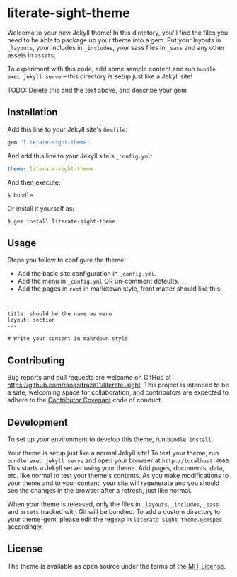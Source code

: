 # literate-sight-theme

Welcome to your new Jekyll theme! In this directory, you'll find the files you need to be able to package up your theme into a gem. Put your layouts in `_layouts`, your includes in `_includes`, your sass files in `_sass` and any other assets in `assets`.

To experiment with this code, add some sample content and run `bundle exec jekyll serve` – this directory is setup just like a Jekyll site!

TODO: Delete this and the text above, and describe your gem


## Installation

Add this line to your Jekyll site's `Gemfile`:

```ruby
gem "literate-sight-theme"
```

And add this line to your Jekyll site's `_config.yml`:

```yaml
theme: literate-sight-theme
```

And then execute:

    $ bundle

Or install it yourself as:

    $ gem install literate-sight-theme

## Usage

Steps you follow to configure the theme:

-   Add the basic site configuration in `_config.yml`.
-   Add the menu in `_config.yml` OR un-comment defaults.
-   Add the pages in `root` in markdown style, front matter should like this:
```

---
title: should be the name as menu
layout: section
---

# Write your content in makrdown style

```

## Contributing

Bug reports and pull requests are welcome on GitHub at https://github.com/raoasifraza11/literate-sight. This project is intended to be a safe, welcoming space for collaboration, and contributors are expected to adhere to the [Contributor Covenant](http://contributor-covenant.org) code of conduct.

## Development

To set up your environment to develop this theme, run `bundle install`.

Your theme is setup just like a normal Jekyll site! To test your theme, run `bundle exec jekyll serve` and open your browser at `http://localhost:4000`. This starts a Jekyll server using your theme. Add pages, documents, data, etc. like normal to test your theme's contents. As you make modifications to your theme and to your content, your site will regenerate and you should see the changes in the browser after a refresh, just like normal.

When your theme is released, only the files in `_layouts`, `_includes`, `_sass` and `assets` tracked with Git will be bundled.
To add a custom directory to your theme-gem, please edit the regexp in `literate-sight-theme.gemspec` accordingly.

## License

The theme is available as open source under the terms of the [MIT License](https://opensource.org/licenses/MIT).

